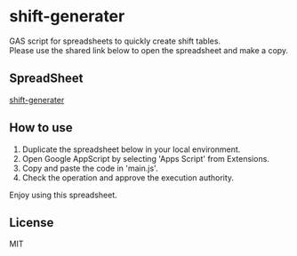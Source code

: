 # shift-generater
GAS script for spreadsheets to quickly create shift tables.<br>
Please use the shared link below to open the spreadsheet and make a copy.

## SpreadSheet
[shift-generater](https://docs.google.com/spreadsheets/d/18PYbOXrRExwwhnOL5MUdq_xH1ioKewH-Mi-3fPOeEGc/edit?usp=sharing)

## How to use
1. Duplicate the spreadsheet below in your local environment.
2. Open Google AppScript by selecting 'Apps Script' from Extensions.
3. Copy and paste the code in 'main.js'.
4. Check the operation and approve the execution authority.

Enjoy using this spreadsheet.

## License
MIT
